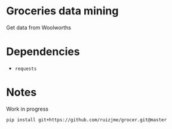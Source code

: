 
# Groceries data mining

Get data from Woolworths

# Dependencies

- `requests`


# Notes

Work in progress

```bash
pip install git+https://github.com/ruizjme/grocer.git@master
```

